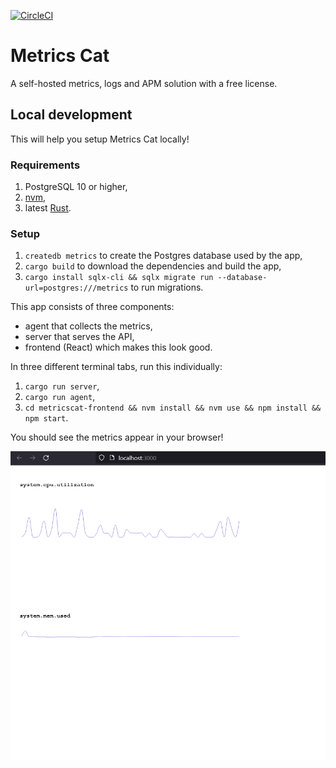 [![CircleCI](https://circleci.com/gh/levkk/metricscat/tree/main.svg?style=svg)](https://circleci.com/gh/levkk/metricscat/tree/main)

# Metrics Cat

A self-hosted metrics, logs and APM solution with a free license.

## Local development

This will help you setup Metrics Cat locally!

### Requirements

1. PostgreSQL 10 or higher,
2. [nvm](https://github.com/nvm-sh/nvm),
3. latest [Rust](https://rust-lang.org).

### Setup

1. `createdb metrics` to create the Postgres database used by the app,
2. `cargo build` to download the dependencies and build the app,
3. `cargo install sqlx-cli && sqlx migrate run --database-url=postgres:///metrics` to run migrations.

This app consists of three components:

- agent that collects the metrics,
- server that serves the API,
- frontend (React) which makes this look good.

In three different terminal tabs, run this individually:

1. `cargo run server`,
2. `cargo run agent`,
3. `cd metricscat-frontend && nvm install && nvm use && npm install && npm start`.

You should see the metrics appear in your browser!

![Preview](preview.png)